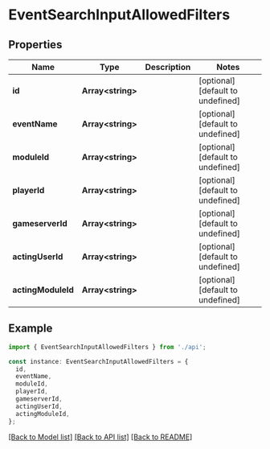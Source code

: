 # EventSearchInputAllowedFilters

## Properties

| Name               | Type                    | Description | Notes                             |
| ------------------ | ----------------------- | ----------- | --------------------------------- |
| **id**             | **Array&lt;string&gt;** |             | [optional] [default to undefined] |
| **eventName**      | **Array&lt;string&gt;** |             | [optional] [default to undefined] |
| **moduleId**       | **Array&lt;string&gt;** |             | [optional] [default to undefined] |
| **playerId**       | **Array&lt;string&gt;** |             | [optional] [default to undefined] |
| **gameserverId**   | **Array&lt;string&gt;** |             | [optional] [default to undefined] |
| **actingUserId**   | **Array&lt;string&gt;** |             | [optional] [default to undefined] |
| **actingModuleId** | **Array&lt;string&gt;** |             | [optional] [default to undefined] |

## Example

```typescript
import { EventSearchInputAllowedFilters } from './api';

const instance: EventSearchInputAllowedFilters = {
  id,
  eventName,
  moduleId,
  playerId,
  gameserverId,
  actingUserId,
  actingModuleId,
};
```

[[Back to Model list]](../README.md#documentation-for-models) [[Back to API list]](../README.md#documentation-for-api-endpoints) [[Back to README]](../README.md)
